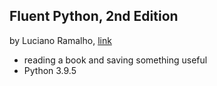 ## Fluent Python, 2nd Edition

by Luciano Ramalho, [link](https://www.oreilly.com/library/view/fluent-python-2nd/9781492056348/)

- reading a book and saving something useful
- Python 3.9.5
